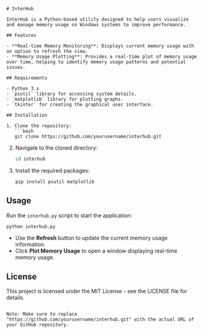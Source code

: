 ```
# InterHub

InterHub is a Python-based utility designed to help users visualize and manage memory usage on Windows systems to improve performance.

## Features

- **Real-time Memory Monitoring**: Displays current memory usage with an option to refresh the view.
- **Memory Usage Plotting**: Provides a real-time plot of memory usage over time, helping to identify memory usage patterns and potential issues.

## Requirements

- Python 3.x
- `psutil` library for accessing system details.
- `matplotlib` library for plotting graphs.
- `tkinter` for creating the graphical user interface.

## Installation

1. Clone the repository:
   ```bash
   git clone https://github.com/yourusername/interhub.git
   ```

2. Navigate to the cloned directory:
   ```bash
   cd interhub
   ```

3. Install the required packages:
   ```bash
   pip install psutil matplotlib
   ```

## Usage

Run the `interhub.py` script to start the application:

```bash
python interhub.py
```

- Use the **Refresh** button to update the current memory usage information.
- Click **Plot Memory Usage** to open a window displaying real-time memory usage.

## License

This project is licensed under the MIT License - see the LICENSE file for details.
```

Note: Make sure to replace "https://github.com/yourusername/interhub.git" with the actual URL of your GitHub repository.